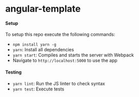 # angular-template

#### Setup
To setup this repo execute the following commands:
 - `npm install yarn -g`
 - `yarn`: Install all dependencies
 - `yarn start`: Compiles and starts the server with Webpack
 - Navigate to `http://localhost:5000` to use the app

#### Testing
 - `yarn lint`: Run the JS linter to check syntax
 - `yarn test`: Execute tests
